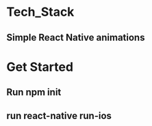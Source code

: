 # Tech_Stack
## Simple React Native animations

# Get Started
## Run npm init
## run react-native run-ios
